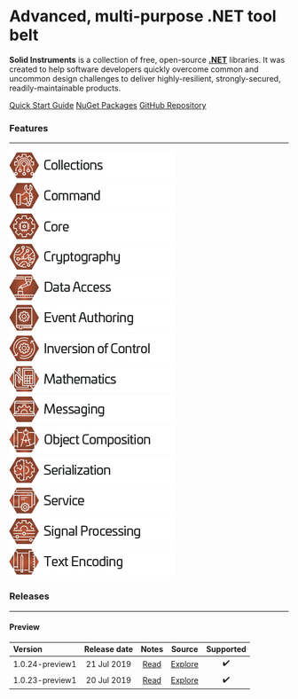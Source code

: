 <!--
Copyright (c) RapidField LLC. Licensed under the MIT License. See LICENSE.txt in the project root for license information.
-->

# Advanced, multi-purpose .NET tool belt

**Solid Instruments** is a collection of free, open-source [**.NET**](https://dotnet.microsoft.com/learn/dotnet/what-is-dotnet) libraries. It was created to help software developers quickly overcome common and uncommon design challenges to deliver highly-resilient, strongly-secured, readily-maintainable products.

<span class="linkbuttongroup">
<a class="linkbutton" href="articles/QuickStartGuide.html">Quick Start Guide</a>
<a class="linkbutton" href="https://www.nuget.org/packages?q=RapidField.SolidInstruments">NuGet Packages</a>
<a class="linkbutton" href="https://www.github.com/RapidField/solid-instruments">GitHub Repository</a>
</span>

### Features
- - -

[![Collections](images/Label.Collections.300w.png)](https://www.solidinstruments.com/api/RapidField.SolidInstruments.Collections.html)
[![Command](images/Label.Command.300w.png)](https://www.solidinstruments.com/api/RapidField.SolidInstruments.Command.html)
[![Core](images/Label.Core.300w.png)](https://www.solidinstruments.com/api/RapidField.SolidInstruments.Core.html)
[![Cryptography](images/Label.Cryptography.300w.png)](https://www.solidinstruments.com/api/RapidField.SolidInstruments.Cryptography.html)
[![Data Access](images/Label.DataAccess.300w.png)](https://www.solidinstruments.com/api/RapidField.SolidInstruments.DataAccess.html)
[![Event Authoring](images/Label.EventAuthoring.300w.png)](https://www.solidinstruments.com/api/RapidField.SolidInstruments.EventAuthoring.html)
[![Inversion of Control](images/Label.InversionOfControl.300w.png)](https://www.solidinstruments.com/api/RapidField.SolidInstruments.InversionOfControl.html)
[![Mathematics](images/Label.Mathematics.300w.png)](https://www.solidinstruments.com/api/RapidField.SolidInstruments.Mathematics.html)
[![Messaging](images/Label.Messaging.300w.png)](https://www.solidinstruments.com/api/RapidField.SolidInstruments.Messaging.html)
[![Object Composition](images/Label.ObjectComposition.300w.png)](https://www.solidinstruments.com/api/RapidField.SolidInstruments.ObjectComposition.html)
[![Serialization](images/Label.Serialization.300w.png)](https://www.solidinstruments.com/api/RapidField.SolidInstruments.Serialization.html)
[![Service](images/Label.Service.300w.png)](https://www.solidinstruments.com/api/RapidField.SolidInstruments.Service.html)
[![Signal Processing](images/Label.SignalProcessing.300w.png)](https://www.solidinstruments.com/api/RapidField.SolidInstruments.SignalProcessing.html)
[![Text Encoding](images/Label.TextEncoding.300w.png)](https://www.solidinstruments.com/api/RapidField.SolidInstruments.TextEncoding.html)

### Releases
- - -

#### Preview

| Version         | Release date | Notes                           | Source                                                                           | Supported          |
| :-------------- | :----------: | :-----------------------------: | :------------------------------------------------------------------------------: | :----------------: |
| 1.0.24-preview1 | 21 Jul 2019  | [Read](releasenotes/v1.0.24.md) | [Explore](https://github.com/RapidField/solid-instruments/tree/v1.0.24-preview1) | :heavy_check_mark: |
| 1.0.23-preview1 | 20 Jul 2019  | [Read](releasenotes/v1.0.23.md) | [Explore](https://github.com/RapidField/solid-instruments/tree/v1.0.23-preview1) | :heavy_check_mark: |